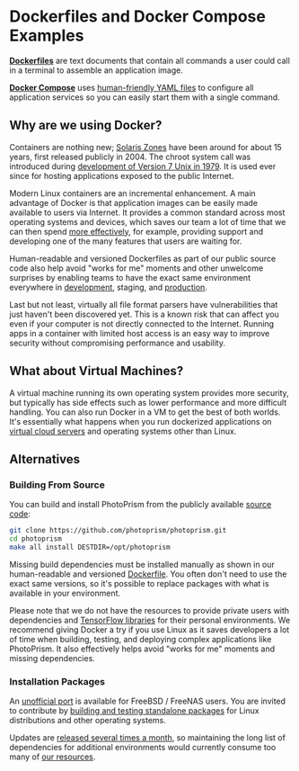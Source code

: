 # Dockerfiles and Docker Compose Examples

[**Dockerfiles**](https://docs.docker.com/engine/reference/builder/) are text documents that contain all commands a user
could call in a terminal to assemble an application image.

[**Docker Compose**](https://docs.docker.com/compose/) uses [human-friendly YAML files](https://docs.photoprism.app/developer-guide/technologies/yaml/)
to configure all application services so you can easily start them with a single command.

## Why are we using Docker? ##

Containers are nothing new; [Solaris Zones](https://en.wikipedia.org/wiki/Solaris_Containers) have been around for
about 15 years, first released publicly in 2004. The chroot system call was introduced during
[development of Version 7 Unix in 1979](https://en.wikipedia.org/wiki/Chroot). It is used ever since for hosting
applications exposed to the public Internet.

Modern Linux containers are an incremental enhancement. A main advantage of Docker is that application images
can be easily made available to users via Internet. It provides a common standard across most operating
systems and devices, which saves our team a lot of time that we can then spend [more effectively](https://docs.photoprism.app/developer-guide/issues/#effectiveness-efficiency), for example,
providing support and developing one of the many features that users are waiting for.

Human-readable and versioned Dockerfiles as part of our public source code also help avoid "works for me" moments and
other unwelcome surprises by enabling teams to have the exact same environment everywhere in
[development](https://github.com/photoprism/photoprism/blob/develop/docker/develop/bookworm/Dockerfile), staging,
and [production](https://github.com/photoprism/photoprism/blob/develop/docker/photoprism/bookworm/Dockerfile).

Last but not least, virtually all file format parsers have vulnerabilities that just haven't been discovered yet.
This is a known risk that can affect you even if your computer is not directly connected to the Internet.
Running apps in a container with limited host access is an easy way to improve security without
compromising performance and usability.

## What about Virtual Machines? ##

A virtual machine running its own operating system provides more security, but typically has side effects
such as lower performance and more difficult handling. You can also run Docker in a VM to get the best of
both worlds. It's essentially what happens when you run dockerized applications on [virtual cloud servers](https://docs.photoprism.app/getting-started/cloud/digitalocean/)
and operating systems other than Linux.

## Alternatives ##

### Building From Source ###

You can build and install PhotoPrism from the publicly available [source code](https://docs.photoprism.app/developer-guide/setup/):

```bash
git clone https://github.com/photoprism/photoprism.git
cd photoprism
make all install DESTDIR=/opt/photoprism
```

Missing build dependencies must be installed manually as shown in our human-readable and versioned
[Dockerfile](https://github.com/photoprism/photoprism/blob/develop/docker/develop/Dockerfile). You often don't
need to use the exact same versions, so it's possible to replace packages with what is available in your environment.

Please note that we do not have the resources to provide private users with dependencies and
[TensorFlow libraries](https://dl.photoprism.app/tensorflow/) for their personal environments. We recommend giving
Docker a try if you use Linux as it saves developers a lot of time when building, testing, and deploying complex
applications like PhotoPrism. It also effectively helps avoid "works for me" moments and missing dependencies.

### Installation Packages ###

An [unofficial port](https://docs.photoprism.app/getting-started/freebsd/) is available for FreeBSD / FreeNAS users.
You are invited to contribute by [building and testing standalone packages](https://docs.photoprism.app/developer-guide/) for Linux distributions and other operating systems.

Updates are [released several times a month](https://docs.photoprism.app/release-notes/), so maintaining the long list of dependencies for additional environments would currently consume too many of [our resources](https://link.photoprism.app/membership).
